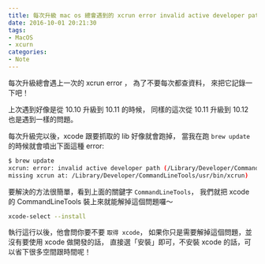 ```yaml
---
title: 每次升級 mac os 總會遇到的 xcrun error invalid active developer path, missing xcurn at ... 
date: 2016-10-01 20:21:30
tags:
- MacOS
- xcurn
categories:
- Note
---
```



每次升級總會遇上一次的 xcrun error ，
為了不要每次都查資料，
來把它記錄一下吧！

上次遇到好像是從 10.10 升級到 10.11 的時候，
同樣的這次從 10.11 升級到 10.12 也是遇到一樣的問題。

每次升級完以後，xcode 跟要抓取的 lib 好像就會跑掉，
當我在跑 `brew update` 的時候就會噴出下面這種 error:

```bash
$ brew update
xcrun: error: invalid active developer path (/Library/Developer/CommandLineTools),
missing xcrun at: /Library/Developer/CommandLineTools/usr/bin/xcrun)
```

要解決的方法很簡單，看到上面的關鍵字 `CommandLineTools`，
我們就把 xcode 的 CommandLineTools 裝上來就能解掉這個問題囉～

```bash
xcode-select --install
```

執行這行以後，他會問你要不要 `取得 xcode`，
如果你只是需要解掉這個問題，並沒有要使用 xcode 做開發的話，
直接選「安裝」即可，不安裝 xcode 的話，可以省下很多空間跟時間呢！

